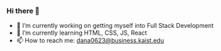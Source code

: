 ### Hi there 👋

- 🔭 I’m currently working on getting myself into Full Stack Development
- 🌱 I’m currently learning HTML, CSS, JS, React
- 📫 How to reach me: dana0623@business.kaist.edu


